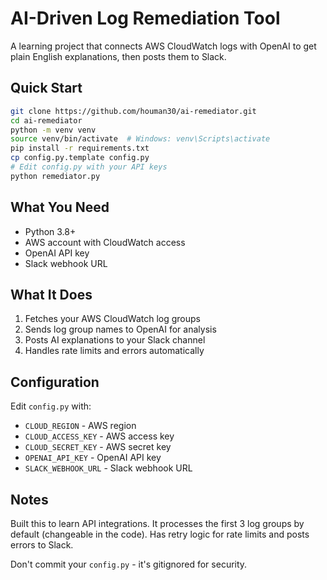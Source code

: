 # AI-Driven Log Remediation Tool

A learning project that connects AWS CloudWatch logs with OpenAI to get plain English explanations, then posts them to Slack.

## Quick Start

```bash
git clone https://github.com/houman30/ai-remediator.git
cd ai-remediator
python -m venv venv
source venv/bin/activate  # Windows: venv\Scripts\activate
pip install -r requirements.txt
cp config.py.template config.py
# Edit config.py with your API keys
python remediator.py
```

## What You Need

- Python 3.8+
- AWS account with CloudWatch access
- OpenAI API key 
- Slack webhook URL

## What It Does

1. Fetches your AWS CloudWatch log groups
2. Sends log group names to OpenAI for analysis
3. Posts AI explanations to your Slack channel
4. Handles rate limits and errors automatically

## Configuration

Edit `config.py` with:
- `CLOUD_REGION` - AWS region
- `CLOUD_ACCESS_KEY` - AWS access key
- `CLOUD_SECRET_KEY` - AWS secret key
- `OPENAI_API_KEY` - OpenAI API key
- `SLACK_WEBHOOK_URL` - Slack webhook URL

## Notes

Built this to learn API integrations. It processes the first 3 log groups by default (changeable in the code). Has retry logic for rate limits and posts errors to Slack.

Don't commit your `config.py` - it's gitignored for security.